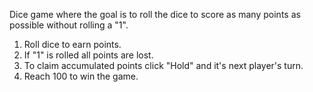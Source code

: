 Dice game where the goal is to roll the dice to score as many points as possible without rolling a "1".  

1. Roll dice to earn points.   
2. If "1" is rolled all points are lost.
3. To claim accumulated points click "Hold" and it's next player's turn.
4. Reach 100 to win the game.
